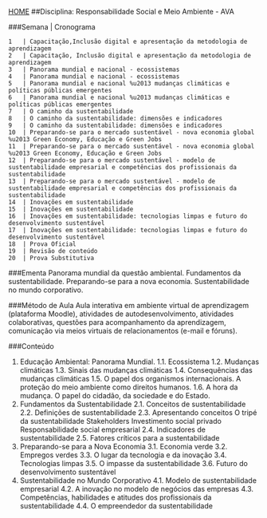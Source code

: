 [HOME](https://github.COM/Webschool-io/Ensino-Superior-de-Informatica-GRATUITO) 
##Disciplina: Responsabilidade Social e Meio Ambiente - AVA

###Semana | Cronograma
```
1	| Capacitação,Inclusão digital e apresentação da metodologia de aprendizagem
2	| Capacitação, Inclusão digital e apresentação da metodologia de aprendizagem
3	| Panorama mundial e nacional - ecossistemas
4	| Panorama mundial e nacional - ecossistemas
5	| Panorama mundial e nacional %u2013 mudanças climáticas e políticas públicas emergentes
6	| Panorama mundial e nacional %u2013 mudanças climáticas e políticas públicas emergentes
7	| O caminho da sustentabilidade
8	| O caminho da sustentabilidade: dimensões e indicadores
9	| O caminho da sustentabilidade: dimensões e indicadores
10	| Preparando-se para o mercado sustentável - nova economia global %u2013 Green Economy, Educação e Green Jobs
11	| Preparando-se para o mercado sustentável - nova economia global %u2013 Green Economy, Educação e Green Jobs
12	| Preparando-se para o mercado sustentável - modelo de sustentabilidade empresarial e competências dos profissionais da sustentabilidade
13	| Preparando-se para o mercado sustentável - modelo de sustentabilidade empresarial e competências dos profissionais da sustentabilidade
14	| Inovações em sustentabilidade
15	| Inovações em sustentabilidade
16	| Inovações em sustentabilidade: tecnologias limpas e futuro do desenvolvimento sustentável
17	| Inovações em sustentabilidade: tecnologias limpas e futuro do desenvolvimento sustentável
18	| Prova Oficial
19	| Revisão de conteúdo
20	| Prova Substitutiva

```
###Ementa
Panorama mundial da questão ambiental. Fundamentos da sustentabilidade. Preparando-se para a nova economia. Sustentabilidade no mundo corporativo.

###Método de Aula
Aula interativa em ambiente virtual de aprendizagem (plataforma Moodle), atividades de autodesenvolvimento, atividades colaborativas, questões para acompanhamento da aprendizagem, comunicação via meios virtuais de relacionamentos (e-mail e fóruns).

###Conteúdo
1. Educação Ambiental: Panorama Mundial.
1.1. Ecossistema
1.2. Mudanças climáticas
1.3. Sinais das mudanças climáticas
1.4. Consequências das mudanças climáticas
1.5. O papel dos organismos internacionais. A proteção do meio ambiente como direitos humanos.
1.6. A hora da mudança. O papel do cidadão, da sociedade e do Estado. 
2. Fundamentos da Sustentabilidade
2.1. Conceitos de sustentabilidade
2.2. Definições de sustentabilidade
2.3. Apresentando conceitos
O tripé da sustentabilidade
Stakeholders
Investimento social privado
Responsabilidade social empresarial
2.4. Indicadores de sustentabilidade
2.5. Fatores críticos para a sustentabilidade
3. Preparando-se para a Nova Economia
3.1. Economia verde
3.2. Empregos verdes
3.3. O lugar da tecnologia e da inovação
3.4. Tecnologias limpas
3.5. O impasse da sustentabilidade
3.6. Futuro do desenvolvimento sustentável
4. Sustentabilidade no Mundo Corporativo
4.1. Modelo de sustentabilidade empresarial
4.2. A inovação no modelo de negócios das empresas
4.3. Competências, habilidades e atitudes dos profissionais da sustentabilidade
4.4. O empreendedor da sustentabilidade
